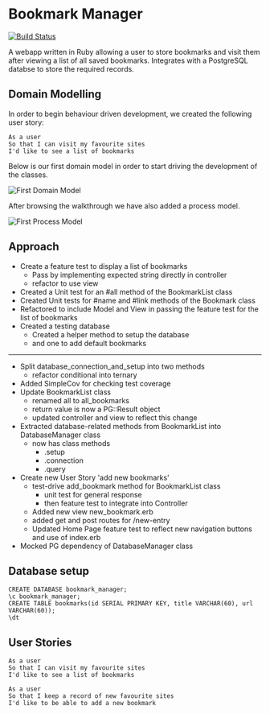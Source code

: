 # Bookmark Manager

[![Build Status](https://app.travis-ci.com/PKilgarriff/Bookmark_manager.svg?branch=main)](https://app.travis-ci.com/PKilgarriff/Bookmark_manager)

A webapp written in Ruby allowing a user to store bookmarks and visit them after viewing a list of all saved bookmarks. Integrates with a PostgreSQL databse to store the required records.

## Domain Modelling

In order to begin behaviour driven development, we created the following user story:

```
As a user
So that I can visit my favourite sites
I'd like to see a list of bookmarks
```

Below is our first domain model in order to start driving the development of the classes.

![First Domain Model](./diagrams/001-BookmarkManager-Domain.png)

After browsing the walkthrough we have also added a process model.

![First Process Model](./diagrams/002-BookmarkManager-Process.jpg)

## Approach

- Create a feature test to display a list of bookmarks
  - Pass by implementing expected string directly in controller
  - refactor to use view
- Created a Unit test for an #all method of the BookmarkList class
- Created Unit tests for #name and #link methods of the Bookmark class
- Refactored to include Model and View in passing the feature test for the list of bookmarks
- Created a testing database
  - Created a helper method to setup the database
  - and one to add default bookmarks
--------
- Split database_connection_and_setup into two methods
  - refactor conditional into ternary
- Added SimpleCov for checking test coverage
- Update BookmarkList class
  - renamed all to all_bookmarks
  - return value is now a PG::Result object
  - updated controller and view to reflect this change
- Extracted database-related methods from BookmarkList into DatabaseManager class
  - now has class methods
    - .setup
    - .connection
    - .query
- Create new User Story 'add new bookmarks'
  - test-drive add_bookmark method for BookmarkList class
    - unit test for general response
    - then feature test to integrate into Controller
  - Added new view new_bookmark.erb
  - added get and post routes for /new-entry
  - Updated Home Page feature test to reflect new navigation buttons and use of index.erb
- Mocked PG dependency of DatabaseManager class


## Database setup

```
CREATE DATABASE bookmark_manager;
\c bookmark_manager;
CREATE TABLE bookmarks(id SERIAL PRIMARY KEY, title VARCHAR(60), url VARCHAR(60));
\dt
```

## User Stories

```
As a user
So that I can visit my favourite sites
I'd like to see a list of bookmarks
```

```
As a user
So that I keep a record of new favourite sites
I'd like to be able to add a new bookmark
```
